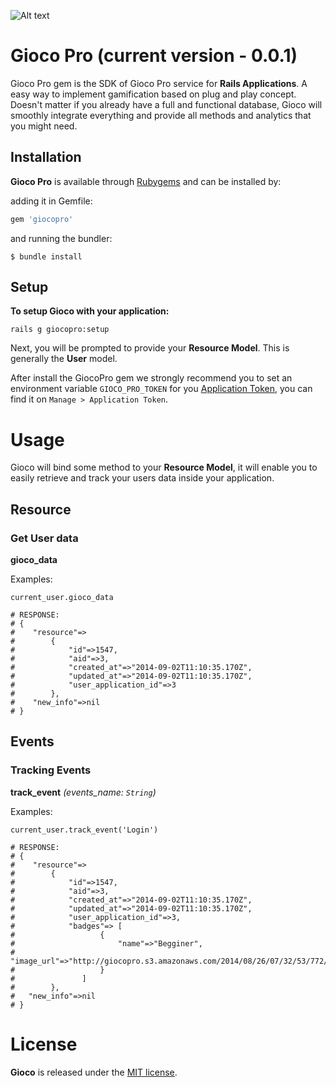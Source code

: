 ![Alt text](http://joaomdmoura.github.io/gioco/assets/images/logo.png "A gamification gem for Ruby on Rails applications")

# Gioco Pro (current version - 0.0.1)
Gioco Pro gem is the SDK of Gioco Pro service for **Rails Applications**.
A easy way to implement gamification based on plug and play concept. Doesn't matter if you already have a full and functional database, Gioco will smoothly integrate everything and provide all methods and analytics that you might need.

## Installation

**Gioco Pro** is available through [Rubygems](http://rubygems.org/gems/giocopro) and can be installed by:

adding it in Gemfile:

```ruby
gem 'giocopro'
```

and running the bundler:

    $ bundle install

## Setup

**To setup Gioco with your application:**

    rails g giocopro:setup

Next, you will be prompted to provide your **Resource Model**. This is generally the **User** model.

After install the GiocoPro gem we strongly recommend you to set an environment variable ```GIOCO_PRO_TOKEN``` for you [Application Token](http://app.gioco.pro), you can find it on ```Manage > Application Token```.

# Usage

Gioco will bind some method to your **Resource Model**, it will enable you to easily retrieve and track your users data inside your application.

## Resource

### Get User data
**gioco_data**

Examples:

    current_user.gioco_data

    # RESPONSE:
    # {
    #    "resource"=>
    #        {
    #            "id"=>1547, 
    #            "aid"=>3, 
    #            "created_at"=>"2014-09-02T11:10:35.170Z", 
    #            "updated_at"=>"2014-09-02T11:10:35.170Z", 
    #            "user_application_id"=>3
    #        }, 
    #    "new_info"=>nil
    # }


## Events

### Tracking Events
**track_event** *(events_name: ```String```)*

Examples:

    current_user.track_event('Login')

    # RESPONSE:
    # {
    #    "resource"=>
    #        {
    #            "id"=>1547, 
    #            "aid"=>3, 
    #            "created_at"=>"2014-09-02T11:10:35.170Z", 
    #            "updated_at"=>"2014-09-02T11:10:35.170Z", 
    #            "user_application_id"=>3,
    #            "badges"=> [
    #                   {
    #                       "name"=>"Begginer",
    #                       "image_url"=>"http://giocopro.s3.amazonaws.com/2014/08/26/07/32/53/772/begginer_badge_image.jpg"
    #                   }
    #               ]
    #        }, 
    #   "new_info"=>nil
    # }

# License

**Gioco** is released under the [MIT license](www.opensource.org/licenses/MIT).

